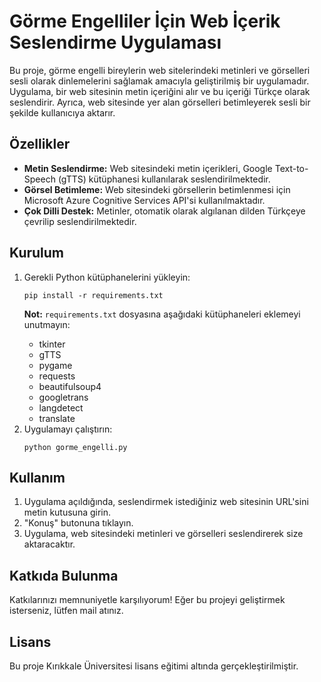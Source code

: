 <h1>Görme Engelliler İçin Web İçerik Seslendirme Uygulaması</h1>

<p>Bu proje, görme engelli bireylerin web sitelerindeki metinleri ve görselleri sesli olarak dinlemelerini sağlamak amacıyla geliştirilmiş bir uygulamadır. Uygulama, bir web sitesinin metin içeriğini alır ve bu içeriği Türkçe olarak seslendirir. Ayrıca, web sitesinde yer alan görselleri betimleyerek sesli bir şekilde kullanıcıya aktarır.</p>

<h2>Özellikler</h2>
<ul>
    <li><strong>Metin Seslendirme:</strong> Web sitesindeki metin içerikleri, Google Text-to-Speech (gTTS) kütüphanesi kullanılarak seslendirilmektedir.</li>
    <li><strong>Görsel Betimleme:</strong> Web sitesindeki görsellerin betimlenmesi için Microsoft Azure Cognitive Services API'si kullanılmaktadır.</li>
    <li><strong>Çok Dilli Destek:</strong> Metinler, otomatik olarak algılanan dilden Türkçeye çevrilip seslendirilmektedir.</li>
</ul>

<h2>Kurulum</h2>
<ol>
   <li>Gerekli Python kütüphanelerini yükleyin:</li>
<pre><code>pip install -r requirements.txt</code></pre>

<p><strong>Not:</strong> <code>requirements.txt</code> dosyasına aşağıdaki kütüphaneleri eklemeyi unutmayın:</p>
<ul>
    <li>tkinter</li>
    <li>gTTS</li>
    <li>pygame</li>
    <li>requests</li>
    <li>beautifulsoup4</li>
    <li>googletrans</li>
    <li>langdetect</li>
    <li>translate</li>
</ul>

<li>Uygulamayı çalıştırın:</li>
<pre><code>python gorme_engelli.py</code></pre>

</ol>

<h2>Kullanım</h2>
<ol>
    <li>Uygulama açıldığında, seslendirmek istediğiniz web sitesinin URL'sini metin kutusuna girin.</li>
    <li>"Konuş" butonuna tıklayın.</li>
    <li>Uygulama, web sitesindeki metinleri ve görselleri seslendirerek size aktaracaktır.</li>
</ol>

<h2>Katkıda Bulunma</h2>
<p>Katkılarınızı memnuniyetle karşılıyorum! Eğer bu projeyi geliştirmek isterseniz, lütfen mail atınız.</p>

<h2>Lisans</h2>
<p>Bu proje Kırıkkale Üniversitesi lisans eğitimi altında gerçekleştirilmiştir.</p>
